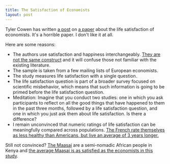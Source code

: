 ```yaml
---
title: The Satisfaction of Economists
layout: post
---
```


Tyler Cowen has written
[a post](http://marginalrevolution.com/marginalrevolution/2013/12/the-happiness-of-economists.html)
on [a paper](http://econstor.eu/bitstream/10419/88111/1/772165831.pdf) about the
life satisfaction of economists. It's a horrible paper. I don't like it at all.

Here are some reasons:

* The authors use satisfaction and happiness interchangeably. [They are not the same
  construct](http://link.springer.com/article/10.1023/A:1006806601848#page-1) and it will confuse those not familiar with the existing literature.
* The sample is taken from a few mailing lists of European economists.
* The study measures life satisfaction with a single question.
* The life satisfaction question is part of a broader survey focused on
  scientific misbehavior, which means that such information is going to be
  primed before the life satisfaction question. 
* Meditation: Imagine that you conduct two studies: one in which you ask participants to reflect on all
  the good things that have happened to them in the past three months, followed
  by a life satisfaction question, and one in which you just ask them about life
  satisfaction. Is there a difference?
* I remain unconvinced that numeric ratings of life satisfaction can be
  meaningfully compared across populations. [The French rate themselves as less
  healthy than Americans, but live an average of 3 years longer.](https://www.princeton.edu/~kahneman/docs/Publications/Living_DK_JR_2005.pdf)
  
Still not convinced? [The Maasai](http://en.wikipedia.org/wiki/Maasai_people)
are a semi-nomadic African people in Kenya and
[the average Maasai is as satisfied as the economists in this study](http://link.springer.com/article/10.1007/s10902-005-5683-8#page-1).
